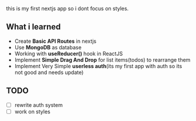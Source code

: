 this is my first nextjs app so i dont focus on styles.

## What i learned ##
- Create **Basic API Routes** in nextjs
- Use **MongoDB** as database
- Working with **useReducer()** hook in ReactJS
- Implement **Simple Drag And Drop** for list items(todos) to rearrange them
- Implement Very Simple **userless auth**(its my first app with auth so its not good and needs update)

## TODO ##
- [ ] rewrite auth system
- [ ] work on styles
